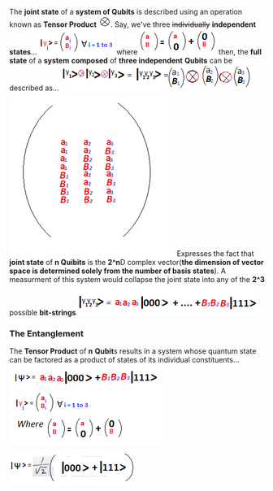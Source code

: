 The **joint state** of a **system of Qubits** is described using an operation known as **Tensor Product** ![Operator](assets/tensor-product-symbol.png). Say, we've three ~~individually~~ **independent states**... ![State of a Qubit is 2D complex vector](assets/three-single-qubit-states-2d-complex-vector.png) where ![2D complex vector is the sum of two basis states](assets/2-dimensional-complex-vector-is-sum-of-two-basis-vectors.png) then, the **full state** of a **system** **composed** of **three independent** **Qubits** can be described as... ![Full state of a system composed of three independent qubits](assets/full-state-of-a-system-composed-of-three-independent-qubits.png)  
![2^nD complex vector](assets/2%5E3-dimensional-complex-vector.png) 
Expresses the fact that **joint state** of **n Quibits** is the **2^n**D complex vector(**the dimension of vector space is determined solely from the number of basis states**). 
A measurment of this system would collapse the joint state into any of the **2^3** possible **bit-strings** ![bit-strings](assets/2%5E3-possible-bit-strings.png)

### The Entanglement
The **Tensor Product** of **n** **Qubit**s results in a system whose quantum state can be factored as a product of states of its individual constituents...
![joint state can be factored into its individual contituents](assets/joint-state-can-be-refactored-as-states-of-individual-qubits.png)

![entangled states](assets/entangled-states.png)

